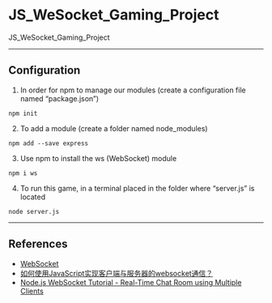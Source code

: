 # JS_WeSocket_Gaming_Project
JS_WeSocket_Gaming_Project

---
## Configuration
1. In order for npm to manage our modules (create a configuration file named “package.json”)
```
npm init
```
2. To add a module (create a folder named node_modules)
```
npm add --save express
```
3. Use npm to install the ws (WebSocket) module
```
npm i ws
```
4. To run this game, in a terminal placed in the folder where “server.js” is located
```
node server.js
```

---
## References
- [WebSocket](https://javascript.info/websocket#:~:text=WebSocket%201%20A%20simple%20example%20To%20open%20a,...%207%20Chat%20example%20...%208%20Summary%20)
- [如何使用JavaScript实现客户端与服务器的websocket通信？](https://zhuanlan.zhihu.com/p/97336307)
- [Node.js WebSocket Tutorial - Real-Time Chat Room using Multiple Clients](https://dev.to/karlhadwen/node-js-websocket-tutorial-real-time-chat-room-using-multiple-clients-24ad)
